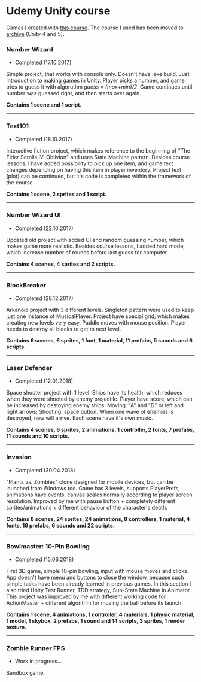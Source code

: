 # Udemy Unity course
~~Games I created with [this course](https://www.udemy.com/unitycourse/).~~ The course I used has been moved to [archive](https://www.udemy.com/unitycourse-archive/) (Unity 4 and 5).

### Number Wizard
* Completed (17.10.2017)

Simple project, that works with console only. Doesn't have .exe build. Just introduction to making games in Unity. Player picks a number, and game tries to guess it with algoruthm *guess = (max+min)/2*. Game continues until number was guessed right, and then starts over again.

**Contains 1 scene and 1 script.**

---
### Text101
* Completed (18.10.2017)

Interactive fiction project, which makes reference to the beginning of "The Elder Scrolls IV: Oblivion" and uses State Machine pattern. Besides course lessons, I have added possibility to pick up one item, and game text changes depending on having this item in player inventory. Project text (plot) can be continued, but it's code is completed within the framework of the course.

**Contains 1 scene, 2 sprites and 1 script.**

---
### Number Wizard UI
* Completed (22.10.2017)

Updated old project with added UI and random guessing number, which makes game more realistic. Besides course lessons, I added hard mode, which increase number of rounds before last guess for computer.  

**Contains 4 scenes, 4 sprites and 2 scripts.**

---
### BlockBreaker
* Completed (28.12.2017)

Arkanoid project with 3 different levels. Singleton pattern were used to keep just one instance of MusicalPlayer. Project have special grid, which makes creating new levels very easy. Paddle moves with mouse position. Player needs to destroy all blocks to get to next level.

**Contains 6 scenes, 6 sprites, 1 font, 1 material, 11 prefabs, 5 sounds and 6 scripts.**

---
### Laser Defender
* Completed (12.01.2018)

Space shooter project with 1 level. Ships have its health, which reduces when they were shooted by enemy projectile. Player have score, which can be increased by destoying enemy ships. Moving: "A" and "D" or left and right arrows; Shooting: space button. When one wave of enemies is destroyed, new will arrive. Each scene have it's own music.

**Contains 4 scenes, 6 sprites, 2 animations, 1 controller, 2 fonts, 7 prefabs, 11 sounds and 10 scripts.**

---
### Invasion
* Completed (30.04.2018)

"Plants vs. Zombies" clone designed for mobile devices, but can be launched from Windows too. Game has 3 levels, supports PlayerPrefs, animations have events, canvas scales normally according to player screen resolution. Improved by me with pause button + completely different sprites/animations + different behaviour of the character's death.


**Contains 8 scenes, 24 sprites, 24 animations, 8 controllers, 1 material, 4 fonts, 16 prefabs, 6 sounds and 22 scripts.**

---
### Bowlmaster: 10-Pin Bowling
* Completed (15.06.2018)

First 3D game, simple 10-pin bowling, input with mouse moves and clicks. App doesn't have menu and buttons to close the window, because such simple tasks have been already learned in previous games. In this section I also tried Unity Test Runner, TDD strategy, Sub-State Machine in Animator. This project was improved by me with different working code for ActionMaster + different algorithm for moving the ball before its launch.


**Contains 1 scene, 4 animations, 1 controller, 4 materials, 1 physic material, 1 model, 1 skybox, 2 prefabs, 1 sound and 14 scripts, 3 sprites, 1 render texture.**

---
### Zombie Runner FPS
* Work in progress...

Sandbox game.
